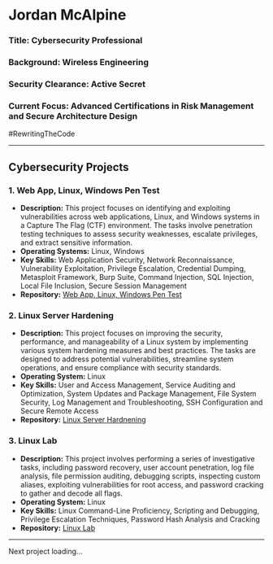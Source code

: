 # Jordan McAlpine

### Title: Cybersecurity Professional
### Background: Wireless Engineering
### Security Clearance: Active Secret
### Current Focus: Advanced Certifications in Risk Management and Secure Architecture Design

#RewritingTheCode


---

## Cybersecurity Projects  

### 1. **Web App, Linux, Windows Pen Test**  
- **Description:** This project focuses on identifying and exploiting vulnerabilities across web applications, Linux, and Windows systems in a Capture The Flag (CTF) environment. The tasks involve penetration testing techniques to assess security weaknesses, escalate privileges, and extract sensitive information.
- **Operating Systems:** Linux, Windows
- **Key Skills:** Web Application Security, Network Reconnaissance, Vulnerability Exploitation, Privilege Escalation, Credential Dumping, Metasploit Framework, Burp Suite, Command Injection, SQL Injection, Local File Inclusion, Secure Session Management
- **Repository:**   [Web App, Linux, Windows Pen Test](https://github.com/JordanMcAlpine1/WebAppLinuxWindowsPenTest)

### 2. **Linux Server Hardening**  
- **Description:** This project focuses on improving the security, performance, and manageability of a Linux system by implementing various system hardening measures and best practices. The tasks are designed to address potential vulnerabilities, streamline system operations, and ensure compliance with security standards.  
- **Operating System:** Linux
- **Key Skills:** User and Access Management, Service Auditing and Optimization, System Updates and Package Management, File System Security, Log Management and Troubleshooting, SSH Configuration and Secure Remote Access
- **Repository:**   [Linux Server Hardnening](https://github.com/JordanMcAlpine1/LinuxServerHardening) 


### 3. **Linux Lab**  
- **Description:** This project involves performing a series of investigative tasks, including password recovery, user account penetration, log file analysis, file permission auditing, debugging scripts, inspecting custom aliases, exploiting vulnerabilities for root access, and password cracking to gather and decode all flags.  
- **Operating System:** Linux
- **Key Skills:** Linux Command-Line Proficiency, Scripting and Debugging, Privilege Escalation Techniques, Password Hash Analysis and Cracking   
- **Repository:**   [Linux Lab](https://github.com/JordanMcAlpine1/LinuxLab)


---


Next project loading... 

